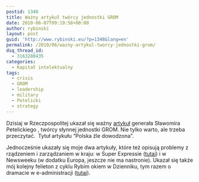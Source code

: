 ```yaml
---
postid: 1348
title: Ważny artykuł twórcy jednostki GROM
date: 2010-06-07T09:19:58+00:00
author: rybinski
layout: post
guid: 'http://www.rybinski.eu/?p=1348&lang=en'
permalink: /2010/06/wazny-artykul-tworcy-jednostki-grom/
dsq_thread_id:
  - 3163280435
categories:
  - Kapitał intelektualny
tags:
  - crisis
  - GROM
  - leadership
  - military
  - Petelicki
  - strategy
---
```

Dzisiaj w Rzeczpospolitej ukazał się ważny [artykuł](http://www.rp.pl/artykul/490249_Petelicki__Polska_zle_dowodzona.html) generała Sławomira Petelickiego , twórcy słynnej jednostki GROM. Nie tylko warto, ale trzeba przeczytać.  Tytuł artykułu “Polska źle dowodzona”.

Jednocześnie ukazały się moje dwa artykuły, które też opisują problemy z rządzeniem i zarządzaniem w kraju: w Super Expressie ([tutaj](http://www.se.pl/wydarzenia/opinie/wizyty-premiera-nie-pomoga-powodzianom_141767.html)) i w Newsweeku (w dodatku Europa, jeszcze nie ma nastronie). Ukazał się także mój kolejny felieton z cyklu Rybim okiem w Dzienniku, tym razem o dramacie w e-administracji ([tutaj](http://prawo.gazetaprawna.pl/komentarze/426632,rybinski_dramat_w_e_administracji.html)).
